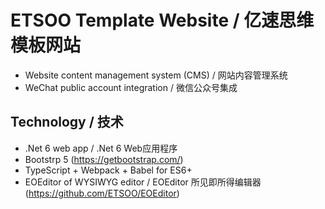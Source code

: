 # ETSOO Template Website / 亿速思维模板网站

- Website content management system (CMS) / 网站内容管理系统
- WeChat public account integration / 微信公众号集成

## Technology / 技术

- .Net 6 web app / .Net 6 Web应用程序
- Bootstrp 5 (https://getbootstrap.com/)
- TypeScript + Webpack + Babel for ES6+
- EOEditor of WYSIWYG editor / EOEditor 所见即所得编辑器 (https://github.com/ETSOO/EOEditor)